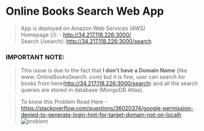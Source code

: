 # Online Books Search Web App

> App is deployed on Amazon Web Services (AWS) <br />
> Homepage (/): - http://34.217.118.226:3000/ <br />
> Search (/search):  http://34.217.118.226:3000/search <br />

### IMPORTANT NOTE: 
> This issue is due to the fact that **I don't have a Domain Name** (like www. OnlineBooksSearch. com) but it is fine, user can search for books from here(http://34.217.118.226:3000/search) and all the search queries are stored in database (MongoDB Atlas).

> To know this Problem Read Here - https://stackoverflow.com/questions/36020374/google-permission-denied-to-generate-login-hint-for-target-domain-not-on-localh
![problem](https://user-images.githubusercontent.com/69118364/161608641-40dc688f-1236-471d-96f6-c77b1eb7796e.png)

